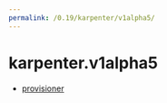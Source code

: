 ```yaml
---
permalink: /0.19/karpenter/v1alpha5/
---
```


# karpenter.v1alpha5



* [provisioner](provisioner.md)